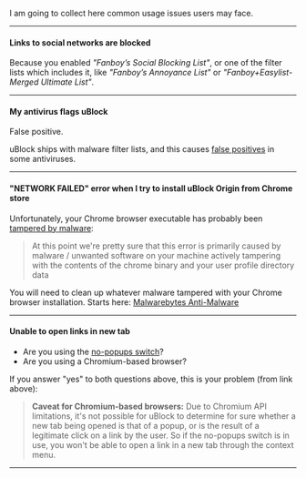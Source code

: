 I am going to collect here common usage issues users may face.

***

#### Links to social networks are blocked

Because you enabled _"Fanboy’s Social Blocking List"_, or one of the filter lists which includes it, like _"Fanboy’s Annoyance List"_ or _"Fanboy+Easylist-Merged Ultimate List"_.

***

#### My antivirus flags uBlock

False positive.

uBlock ships with malware filter lists, and this causes [false positives](https://github.com/gorhill/uBlock/issues/199) in some antiviruses.

***

#### "NETWORK FAILED" error when I try to install uBlock Origin from Chrome store

Unfortunately, your Chrome browser executable has probably been [tampered by malware](https://code.google.com/p/chromium/issues/detail?id=391552#c153):

> At this point we're pretty sure that this error is primarily caused by malware / unwanted software on your machine actively tampering with the contents of the chrome binary and your user profile directory data

You will need to clean up whatever malware tampered with your Chrome browser installation. Starts here:
[Malwarebytes Anti-Malware](https://www.malwarebytes.org/)

***

#### Unable to open links in new tab

- Are you using the [no-popups switch](https://github.com/gorhill/uBlock/wiki/Quick-guide:-popup-user-interface#no-popups)?
- Are you using a Chromium-based browser?

If you answer "yes" to both questions above, this is your problem (from link above):

> **Caveat for Chromium-based browsers:** Due to Chromium API limitations, it's not possible for uBlock to determine for sure whether a new tab being opened is that of a popup, or is the result of a legitimate click on a link by the user. So if the no-popups switch is in use, you won't be able to open a link in a new tab through the context menu.

***
